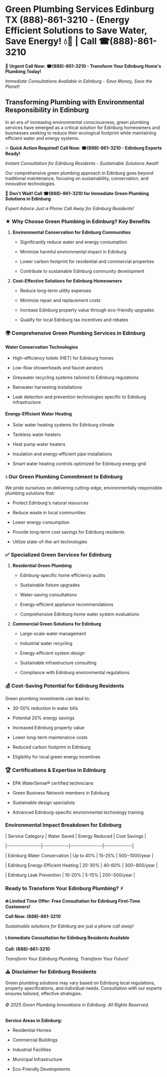 # Green Plumbing Services Edinburg TX (888)-861-3210 - (Energy Efficient Solutions to Save Water, Save Energy! 💧🌿 | Call ☎(888)-861-3210

🚨 **Urgent Call Now: ☎(888)-861-3210 - Transform Your Edinburg Home's Plumbing Today!**
*Immediate Consultations Available in Edinburg - Save Money, Save the Planet!*

## Transforming Plumbing with Environmental Responsibility in Edinburg

In an era of increasing environmental consciousness, green plumbing services have emerged as a critical solution for Edinburg homeowners and businesses seeking to reduce their ecological footprint while maintaining efficient water and energy systems. 

🔥 **Quick Action Required! Call Now: ☎(888)-861-3210 - Edinburg Experts Ready!**
*Instant Consultation for Edinburg Residents - Sustainable Solutions Await!*

Our comprehensive green plumbing approach in Edinburg goes beyond traditional maintenance, focusing on sustainability, conservation, and innovative technologies.

🚨 **Don't Wait! Call ☎(888)-861-3210 for Immediate Green Plumbing Solutions in Edinburg**
*Expert Advice Just a Phone Call Away for Edinburg Residents!*

### ★ Why Choose Green Plumbing in Edinburg? Key Benefits

1. **Environmental Conservation for Edinburg Communities** 
   - Significantly reduce water and energy consumption
   - Minimize harmful environmental impact in Edinburg
   - Lower carbon footprint for residential and commercial properties
   - Contribute to sustainable Edinburg community development

2. **Cost-Effective Solutions for Edinburg Homeowners** 
   - Reduce long-term utility expenses
   - Minimize repair and replacement costs
   - Increase Edinburg property value through eco-friendly upgrades
   - Qualify for local Edinburg tax incentives and rebates

### 🌍 Comprehensive Green Plumbing Services in Edinburg

#### Water Conservation Technologies
- High-efficiency toilets (HET) for Edinburg homes
- Low-flow showerheads and faucet aerators
- Greywater recycling systems tailored to Edinburg regulations
- Rainwater harvesting installations
- Leak detection and prevention technologies specific to Edinburg infrastructure

#### Energy-Efficient Water Heating
- Solar water heating systems for Edinburg climate
- Tankless water heaters
- Heat pump water heaters
- Insulation and energy-efficient pipe installations
- Smart water heating controls optimized for Edinburg energy grid

### 💧 Our Green Plumbing Commitment to Edinburg

We pride ourselves on delivering cutting-edge, environmentally responsible plumbing solutions that:
- Protect Edinburg's natural resources
- Reduce waste in local communities
- Lower energy consumption
- Provide long-term cost savings for Edinburg residents
- Utilize state-of-the-art technologies

### ✅ Specialized Green Services for Edinburg

1. **Residential Green Plumbing**
   - Edinburg-specific home efficiency audits
   - Sustainable fixture upgrades
   - Water-saving consultations
   - Energy-efficient appliance recommendations
   - Comprehensive Edinburg home water system evaluations

2. **Commercial Green Solutions for Edinburg**
   - Large-scale water management
   - Industrial water recycling
   - Energy-efficient system design
   - Sustainable infrastructure consulting
   - Compliance with Edinburg environmental regulations

### 💰 Cost-Saving Potential for Edinburg Residents

Green plumbing investments can lead to:
- 30-50% reduction in water bills
- Potential 20% energy savings
- Increased Edinburg property value
- Lower long-term maintenance costs
- Reduced carbon footprint in Edinburg
- Eligibility for local green energy incentives

### 🏆 Certifications & Expertise in Edinburg

- EPA WaterSense® certified technicians
- Green Business Network members in Edinburg
- Sustainable design specialists
- Advanced Edinburg-specific environmental technology training

### Environmental Impact Breakdown for Edinburg

| Service Category | Water Saved | Energy Reduced | Cost Savings |
|-----------------|-------------|----------------|--------------|
| Edinburg Water Conservation | Up to 40% | 15-25% | $500-$1000/year |
| Edinburg Energy-Efficient Heating | 20-30% | 40-60% | $300-$800/year |
| Edinburg Leak Prevention | 10-20% | 5-15% | $200-$500/year |

### Ready to Transform Your Edinburg Plumbing? ⚡

**🔥 Limited Time Offer: Free Consultation for Edinburg First-Time Customers!**

**Call Now: (888)-861-3210**
*Sustainable solutions for Edinburg are just a phone call away!*

#### 📞 Immediate Consultation for Edinburg Residents Available

**Call: (888)-861-3210**
*Transform Your Edinburg Plumbing, Transform Your Future!*

### ⚠️ Disclaimer for Edinburg Residents

Green plumbing solutions may vary based on Edinburg local regulations, property specifications, and individual needs. Consultation with our experts ensures tailored, effective strategies.

###### © 2025 Green Plumbing Innovations in Edinburg. All Rights Reserved.

**Service Areas in Edinburg:** 
- Residential Homes
- Commercial Buildings
- Industrial Facilities
- Municipal Infrastructure
- Eco-Friendly Developments